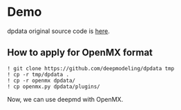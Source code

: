 # Demo

dpdata original source code is [here](https://github.com/deepmodeling/dpdata/tree/master).

## How to apply for OpenMX format
```
! git clone https://github.com/deepmodeling/dpdata tmp
! cp -r tmp/dpdata .
! cp -r openmx dpdata/
! cp openmx.py dpdata/plugins/
```
Now, we can use deepmd with OpenMX.